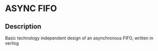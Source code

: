 # ASYNC FIFO

## Description
Basic technology independent design of an asynchronous FIFO, written in verilog
